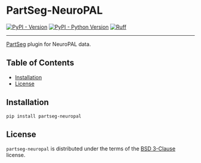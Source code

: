 # PartSeg-NeuroPAL

[![PyPI - Version](https://img.shields.io/pypi/v/partseg-neuropal.svg)](https://pypi.org/project/partseg-neuropal)
[![PyPI - Python Version](https://img.shields.io/pypi/pyversions/partseg-neuropal.svg)](https://pypi.org/project/partseg-neuropal)
[![Ruff](https://img.shields.io/endpoint?url=https://raw.githubusercontent.com/charliermarsh/ruff/main/assets/badge/v1.json)](https://github.com/charliermarsh/ruff)

______________________________________________________________________

[PartSeg](https://github.com/4dnucleome/Partseg) plugin for NeuroPAL data.

## Table of Contents

- [Installation](#installation)
- [License](#license)

## Installation

```console
pip install partseg-neuropal
```

## License

`partseg-neuropal` is distributed under the terms of the [BSD 3-Clause](https://spdx.org/licenses/BSD-3-Clause.html) license.
